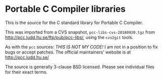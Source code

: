 Portable C Compiler libraries
=============================

This is the source for the C standard library for Portable C Compiler.

This was imported from a CVS snapshot, `pcc-libs-cvs-20180920.tgz` from http://pcc.ludd.ltu.se/ftp/pub/pcc-libs/, using the `cvs2git` tools.

As with the `pcc` sources: *THIS IS NOT MY CODE!* I am not in a position to fix bugs or accept patches. The official maintainers' website is at http://pcc.ludd.ltu.se/ 

The source is generally 3-clause BSD licensed. Please see individual files for their exact terms.


